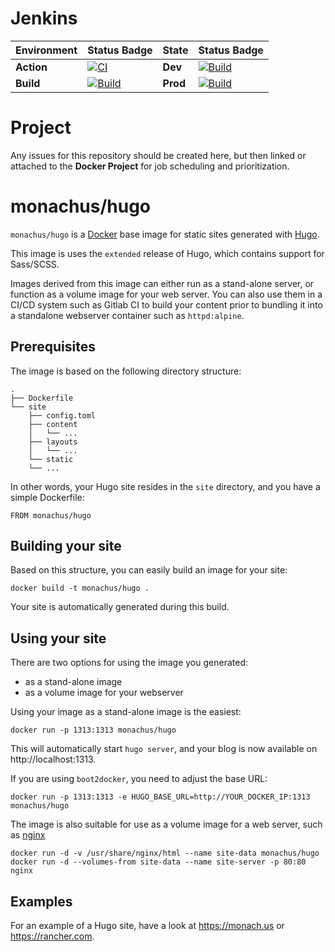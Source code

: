 # Jenkins
|**Environment**|**Status Badge**|**State**|**Status Badge**
|-----|-----|-----|-----|
|**Action**|[![CI](https://github.com/T3WInc/hugo-base/actions/workflows/main.yml/badge.svg)](https://github.com/T3WInc/hugo-base/actions/workflows/main.yml)|**Dev**|[![Build](https://badge.t3winc.com/images/hugoDev.svg)](https://jenkins.t3winc.com/job/Docker/job/Hugo_Base)|
|**Build**|[![Build](https://badge.t3winc.com/images/hugoBuild.svg)](https://jenkins.t3winc.com/job/Docker/job/Hugo_Base)|**Prod**|[![Build](https://badge.t3winc.com/images/hugoProd.svg)](https://jenkins.t3winc.com/job/Docker/job/Hugo_Base)|
# Project
Any issues for this repository should be created here, but then linked or attached to the **Docker Project** for job scheduling and prioritization.

monachus/hugo
==============

`monachus/hugo` is a [Docker](https://www.docker.io) base image for static sites generated with [Hugo](http://gohugo.io).  

This image is uses the `extended` release of Hugo, which contains support for Sass/SCSS.

Images derived from this image can either run as a stand-alone server, or function as a volume image for your web server.  You can also use them in a CI/CD system such as Gitlab CI to build your content prior to bundling it into a standalone webserver container such as `httpd:alpine`.

Prerequisites
-------------

The image is based on the following directory structure:

	.
	├── Dockerfile
	└── site
	    ├── config.toml
	    ├── content
	    │   └── ...
	    ├── layouts
	    │   └── ...
	    └── static
		└── ...

In other words, your Hugo site resides in the `site` directory, and you have a simple Dockerfile:

	FROM monachus/hugo 


Building your site
------------------

Based on this structure, you can easily build an image for your site:

	docker build -t monachus/hugo .

Your site is automatically generated during this build. 


Using your site
---------------

There are two options for using the image you generated: 

- as a stand-alone image
- as a volume image for your webserver

Using your image as a stand-alone image is the easiest:

	docker run -p 1313:1313 monachus/hugo

This will automatically start `hugo server`, and your blog is now available on http://localhost:1313. 

If you are using `boot2docker`, you need to adjust the base URL: 

	docker run -p 1313:1313 -e HUGO_BASE_URL=http://YOUR_DOCKER_IP:1313 monachus/hugo

The image is also suitable for use as a volume image for a web server, such as [nginx](https://registry.hub.docker.com/_/nginx/)

	docker run -d -v /usr/share/nginx/html --name site-data monachus/hugo
	docker run -d --volumes-from site-data --name site-server -p 80:80 nginx


Examples
--------

For an example of a Hugo site, have a look at <https://monach.us> or <https://rancher.com>.

